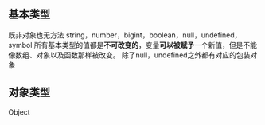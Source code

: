 ## 基本类型
既非对象也无方法
string，number，bigint，boolean，null，undefined，symbol
所有基本类型的值都是**不可改变的**，变量**可以被赋予**一个新值，但是不能像数组、对象以及函数那样被改变。
除了null，undefined之外都有对应的包装对象
## 对象类型
Object
